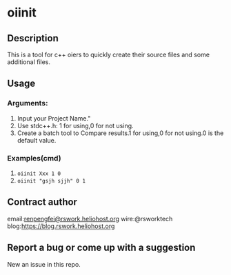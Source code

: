# oiinit
## Description
This is a tool for c++ oiers to quickly create their source files and some additional files.

## Usage

### Arguments:
1. Input your Project Name."
2. Use stdc++.h: 1 for using,0 for not using.
3. Create a batch tool to Compare results.1 for using,0 for not using.0 is the default value.

### Examples(cmd)
1. `oiinit Xxx 1 0`
2. `oiinit "gsjh sjjh" 0 1`

## Contract author
email:renpengfei@rswork.heliohost.org
wire:@rsworktech
blog:https://blog.rswork.heliohost.org

## Report a bug or come up with a suggestion
New an issue in this repo.
            
